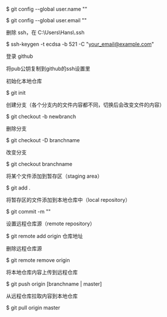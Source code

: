 $ git config --global user.name ""

$ git config --global user.email ""

删除 ssh，在 C:\Users\Hans\\.ssh

$ ssh-keygen -t ecdsa -b 521 -C "your_email@example.com"

登录 github

将pub公钥复制到github的ssh设置里

初始化本地仓库

$ git init

创建分支（各个分支内的文件内容都不同，切换后会改变文件的内容）

$ git checkout -b newbranch

删除分支

$ git checkout -D branchname

改变分支

$ git checkout branchname

将某个文件添加到暂存区（staging area）

$ git add .

将暂存区的文件添加到本地仓库中（local repository）

$ git commit -m ""

设置远程仓库源（remote repository）

$ git remote add origin 仓库地址

删除远程仓库源

$ git remote remove origin

将本地仓库内容上传到远程仓库

$ git push origin [branchname | master]

从远程仓库拉取内容到本地仓库

$ git pull origin master